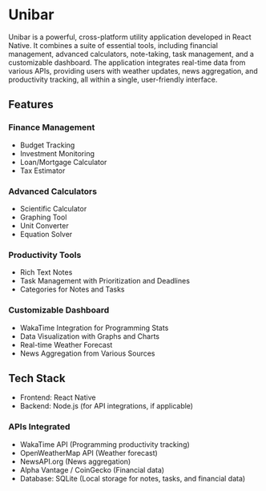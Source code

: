 # Unibar
Unibar is a powerful, cross-platform utility application developed in React Native. It combines a suite of essential tools, including financial management, advanced calculators, note-taking, task management, and a customizable dashboard. The application integrates real-time data from various APIs, providing users with weather updates, news aggregation, and productivity tracking, all within a single, user-friendly interface.

## Features

### Finance Management
* Budget Tracking
* Investment Monitoring
* Loan/Mortgage Calculator
* Tax Estimator

### Advanced Calculators
* Scientific Calculator
* Graphing Tool
* Unit Converter
* Equation Solver
  
### Productivity Tools
* Rich Text Notes
* Task Management with Prioritization and Deadlines
* Categories for Notes and Tasks

### Customizable Dashboard
* WakaTime Integration for Programming Stats
* Data Visualization with Graphs and Charts
* Real-time Weather Forecast
* News Aggregation from Various Sources
  
## Tech Stack
* Frontend: React Native
* Backend: Node.js (for API integrations, if applicable)

### APIs Integrated
* WakaTime API (Programming productivity tracking)
* OpenWeatherMap API (Weather forecast)
* NewsAPI.org (News aggregation)
* Alpha Vantage / CoinGecko (Financial data)
* Database: SQLite (Local storage for notes, tasks, and financial data)

